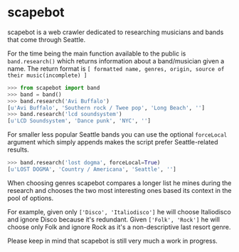 # scapebot

scapebot is a web crawler dedicated to researching musicians and bands that come through Seattle.

For the time being the main function available to the public is `band.research()` which returns information about a band/musician given a name.
The return format is `[ formatted name, genres, origin, source of their music(incomplete) ]`

```python
>>> from scapebot import band
>>> band = band()
>>> band.research('Avi Buffalo')
[u'Avi Buffalo', 'Southern rock / Twee pop', 'Long Beach', '']
>>> band.research('lcd soundsystem')
[u'LCD Soundsystem', 'Dance punk', 'NYC', '']
```

For smaller less popular Seattle bands you can use the optional `forceLocal` argument which simply appends makes the script prefer Seattle-related results.

```python
>>> band.research('lost dogma', forceLocal=True)
[u'LOST DOGMA', 'Country / Americana', 'Seattle', '']
```

When choosing genres scapebot compares a longer list he mines during the research and chooses the two most interesting ones based its context in the pool of options.

For example, given only `['Disco', 'Italiodisco']` he will choose Italiodisco and ignore Disco because it's redundant. Given `['Folk', 'Rock']` he will choose only Folk and ignore Rock as it's a non-descriptive last resort genre.

Please keep in mind that scapebot is still very much a work in progress.
